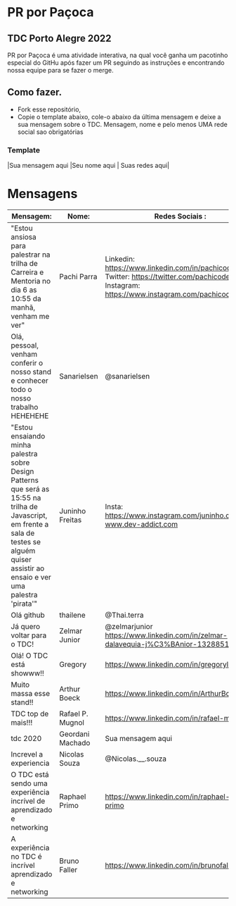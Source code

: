 
# PR por Paçoca
## TDC Porto Alegre 2022

PR por Paçoca é uma atividade interativa, na qual você ganha um pacotinho especial do GitHu após fazer um PR seguindo as instruções e encontrando nossa equipe para se fazer o merge.

## Como fazer.
- Fork esse repositório,
- Copie o template abaixo, cole-o abaixo da última mensagem e deixe a sua mensagem sobre o TDC.
Mensagem, nome e pelo menos UMA rede social sao obrigatórias

### Template

|Sua mensagem aqui  |Seu nome aqui  | Suas redes aqui|


# Mensagens
| Mensagem: | Nome: | Redes Sociais :| 
|--|--|--|
| "Estou ansiosa para palestrar na trilha de Carreira e Mentoria no dia 6 as 10:55 da manhã, venham me ver" |Pachi Parra  | Linkedin: https://www.linkedin.com/in/pachicodes/ Twitter: https://twitter.com/pachicodes Instagram: https://www.instagram.com/pachicodes/|
| Olá, pessoal, venham conferir o nosso stand e conhecer todo o nosso trabalho HEHEHEHE  | Sanarielsen  | @sanarielsen |
| "Estou ensaiando minha palestra sobre Design Patterns que será as 15:55 na trilha de Javascript, em frente a sala de testes se alguém quiser assistir ao ensaio e ver uma palestra 'pirata'"  | Juninho Freitas  | Insta: https://www.instagram.com/juninho.dev Site: www.dev-addict.com |
|Olá github | thailene  | @Thai.terra|
|Já quero voltar para o TDC! | Zelmar Junior | @zelmarjunior https://www.linkedin.com/in/zelmar-dalavequia-j%C3%BAnior-132885180/
| Olá! O TDC está showww!! | Gregory | https://www.linkedin.com/in/gregorylagranha
| Muito massa esse stand!! | Arthur Boeck | https://www.linkedin.com/in/ArthurBoeck
| TDC top de mais!!! | Rafael P. Mugnol | https://www.linkedin.com/in/rafael-mugnol
|tdc 2020  |Geordani Machado  | Sua mensagem aqui  |https://www.linkedin.com/in/geordani-machado-5b71ba18a
|Increvel a experiencia |Nicolas Souza  | @Nicolas.__.souza
|O TDC está sendo uma experiência incrível de aprendizado e networking|Raphael Primo| https://www.linkedin.com/in/raphael-m-primo|
|A experiência no TDC é incrível aprendizado e networking| Bruno Faller|https://www.linkedin.com/in/brunofaller
